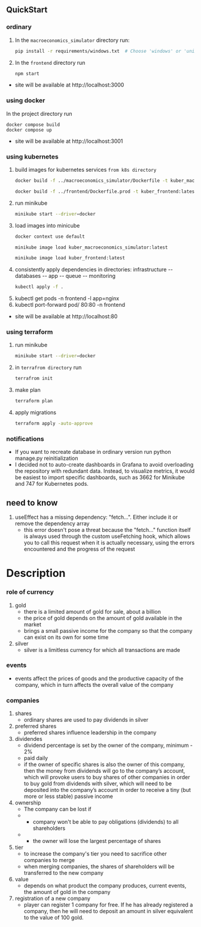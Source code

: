 
## QuickStart
### ordinary
1) In the `macroeconomics_simulator` directory run:

   ```bash
   pip install -r requirements/windows.txt  # Choose 'windows' or 'unix'
2) In the `frontend` directory run 

   ```bash
   npm start
- site will be available at http://localhost:3000

### using docker
In the project directory run

    docker compose build
    docker compose up
- site will be available at http://localhost:3001

### using kubernetes
1) build images for kubernetes services `from k8s directory`
   ```bash
   docker build -f ../macroeconomics_simulator/Dockerfile -t kuber_macroeconomics_simulator:latest ../macroeconomics_simulator
   ```
   ```bash
   docker build -f ../frontend/Dockerfile.prod -t kuber_frontend:latest ../frontend
2) run minikube
   ```bash 
   minikube start --driver=docker
3) load images into minicube
   ```bash
   docker context use default
   ```
   ```bash
   minikube image load kuber_macroeconomics_simulator:latest
   ```
   ```bash
   minikube image load kuber_frontend:latest
4) consistently apply dependencies in directories: infrastructure -- databases
   -- app -- queue -- monitoring
   ```bash
   kubectl apply -f .
5) kubectl get pods -n frontend -l app=nginx
6) kubectl port-forward pod/<pod-name> 80:80 -n frontend
- site will be available at http://localhost:80

### using terraform
1) run minikube
   ```bash
   minikube start --driver=docker
2) in `terrafrom directory` run
   ```bash
   terrafrom init
3) make plan
   ```bash
   terraform plan
4) apply migrations
   ```bash
   terraform apply -auto-approve

### notifications
- If you want to recreate database in ordinary version run python manage.py reinitialization
- I decided not to auto-create dashboards in Grafana to avoid overloading the repository with redundant data. Instead, to visualize metrics, it would be easiest to import specific dashboards, such as 3662 for Minikube and 747 for Kubernetes pods.

## need to know
1) useEffect has a missing dependency: "fetch...". Either include it or remove the dependency array
   - this error doesn't pose a threat because the "fetch..." function itself is always used
     through the custom useFetching hook, which allows you to call this request when it is 
     actually necessary, using the errors encountered and the progress of the request

# Description

### role of currency
1) gold
   - there is a limited amount of gold for sale, about a billion
   - the price of gold depends on the amount of gold available in the market
   - brings a small passive income for the company so that the company can exist on its own for some time
2) silver
   - silver is a limitless currency for which all transactions are made

### events
- events affect the prices of goods and the productive capacity of the company,
which in turn affects the overall value of the company

### companies
1) shares
   - ordinary shares are used to pay dividends in silver
2) preferred shares
   - preferred shares influence leadership in the company
3) dividendes
   - dividend percentage is set by the owner of the company, minimum - 2%
   - paid daily
   - if the owner of specific shares is also the owner of this company, then the money from dividends will go to
   the company’s account, which will provoke users to buy shares of other companies in order to buy gold from
   dividends with silver, which will need to be deposited into the company’s account in order to receive
   a tiny (but more or less stable) passive income
4) ownership
   - The company can be lost if
   - - company won't be able to pay obligations (dividends) to all shareholders
   - - the owner will lose the largest percentage of shares
5) tier
   - to increase the company's tier you need to sacrifice other companies to merge
   - when merging companies, the shares of shareholders will be transferred to the new company
6) value
   - depends on what product the company produces, current events, the amount of gold in the company
7) registration of a new company
   - player can register 1 company for free. If he has already registered a company,
then he will need to deposit an amount in silver equivalent to the value of 100 gold.
